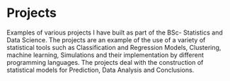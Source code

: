 # Projects

Examples of various projects I have built as part of the BSc- Statistics and Data Science.
The projects are an example of the use of a variety of statistical tools such as Classification and Regression Models, Clustering,  machine learning, Simulations 
and their implementation by different programming languages.
The projects deal with the construction of statistical models for Prediction, Data Analysis and Conclusions.
